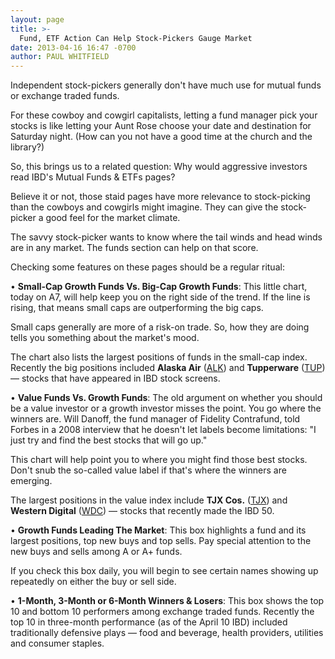 ```yaml
---
layout: page
title: >-
  Fund, ETF Action Can Help Stock-Pickers Gauge Market
date: 2013-04-16 16:47 -0700
author: PAUL WHITFIELD
---
```





Independent stock-pickers generally don't have much use for mutual funds or exchange traded funds.


For these cowboy and cowgirl capitalists, letting a fund manager pick your stocks is like letting your Aunt Rose choose your date and destination for Saturday night. (How can you not have a good time at the church and the library?)


So, this brings us to a related question: Why would aggressive investors read IBD's Mutual Funds & ETFs pages?


Believe it or not, those staid pages have more relevance to stock-picking than the cowboys and cowgirls might imagine. They can give the stock-picker a good feel for the market climate.


The savvy stock-picker wants to know where the tail winds and head winds are in any market. The funds section can help on that score.


Checking some features on these pages should be a regular ritual:


• **Small-Cap Growth Funds Vs. Big-Cap Growth Funds**: This little chart, today on A7, will help keep you on the right side of the trend. If the line is rising, that means small caps are outperforming the big caps.


Small caps generally are more of a risk-on trade. So, how they are doing tells you something about the market's mood.


The chart also lists the largest positions of funds in the small-cap index. Recently the big positions included **Alaska Air** ([ALK](https://research.investors.com/quote.aspx?symbol=ALK)) and **Tupperware** ([TUP](https://research.investors.com/quote.aspx?symbol=TUP)) — stocks that have appeared in IBD stock screens.


• **Value Funds Vs. Growth Funds**: The old argument on whether you should be a value investor or a growth investor misses the point. You go where the winners are. Will Danoff, the fund manager of Fidelity Contrafund, told Forbes in a 2008 interview that he doesn't let labels become limitations: "I just try and find the best stocks that will go up."


This chart will help point you to where you might find those best stocks. Don't snub the so-called value label if that's where the winners are emerging.


The largest positions in the value index include **TJX Cos.** ([TJX](https://research.investors.com/quote.aspx?symbol=TJX)) and **Western Digital** ([WDC](https://research.investors.com/quote.aspx?symbol=WDC)) — stocks that recently made the IBD 50.


• **Growth Funds Leading The Market**: This box highlights a fund and its largest positions, top new buys and top sells. Pay special attention to the new buys and sells among A or A+ funds.


If you check this box daily, you will begin to see certain names showing up repeatedly on either the buy or sell side.


• **1-Month, 3-Month or 6-Month Winners & Losers**: This box shows the top 10 and bottom 10 performers among exchange traded funds. Recently the top 10 in three-month performance (as of the April 10 IBD) included traditionally defensive plays — food and beverage, health providers, utilities and consumer staples.





